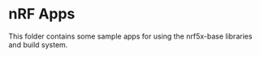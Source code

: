nRF Apps
========

This folder contains some sample apps for using the nrf5x-base libraries
and build system.


